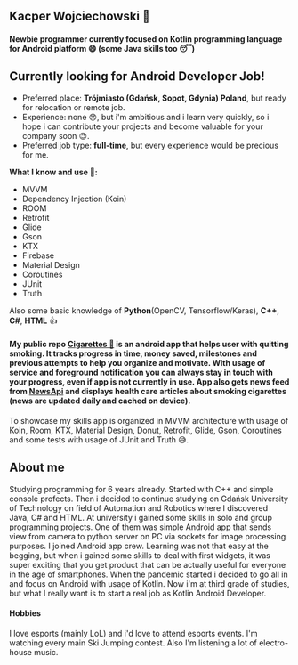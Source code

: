 ## Kacper Wojciechowski 👋

#### Newbie programmer currently focused on Kotlin programming language for Android platform :smile: (some Java skills too :sleeping:)

## Currently looking for Android Developer Job!

- Preferred place: **Trójmiasto (Gdańsk, Sopot, Gdynia) Poland**, but ready for relocation or remote job.
- Experience: none :disappointed:, but i'm ambitious and i learn very quickly, so i hope i can contribute your projects and become valuable for your company soon :wink:.
- Preferred job type: **full-time**, but every experience would be precious for me.

**What I know and use :muscle::**
- MVVM
- Dependency Injection (Koin)
- ROOM
- Retrofit
- Glide
- Gson
- KTX
- Firebase
- Material Design
- Coroutines
- JUnit
- Truth

Also some basic knowledge of **Python**(OpenCV, Tensorflow/Keras), **C++**, **C#**, **HTML** :+1:

#### My public repo [Cigarettes :smoking:](https://github.com/buszi0809/Cigarettes) is an android app that helps user with quitting smoking. It tracks progress in time, money saved, milestones and previous attempts to help you organize and motivate. With usage of service and foreground notification you can always stay in touch with your progress, even if app is not currently in use. App also gets news feed from [NewsApi](https://newsapi.org/) and displays health care articles about smoking cigarettes (news are updated daily and cached on device).

To showcase my skills app is organized in MVVM architecture with usage of Koin, Room, KTX, Material Design, Donut, Retrofit, Glide, Gson, Coroutines and some tests with usage of JUnit and Truth :sweat_smile:.

## About me

Studying programming for 6 years already. Started with C++ and simple console profects. Then i decided to continue studying on Gdańsk University of Technology on field of 
Automation and Robotics where I discovered Java, C# and HTML. At university i gained some skills in solo and group programming projects. One of them was simple Android app that sends view from camera to python server on PC via sockets for image processing purposes. I joined Android app crew. Learning was not that easy at the begging, but when i gained some skills to deal with first widgets, it was super exciting that you get product that can be actually useful for everyone in the age of smartphones. When the pandemic started i decided to go all in and focus on Android with usage of Kotlin. Now i'm at third grade of studies, but what I really want is to start a real job as Kotlin Android Developer.

#### Hobbies
I love esports (mainly LoL) and i'd love to attend esports events. I'm watching every main Ski Jumping contest. Also I'm listening a lot of electro-house music.
